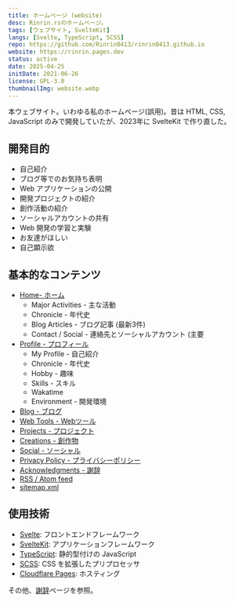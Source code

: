 ```yaml
---
title: ホームページ (website)
desc: Rinrin.rsのホームページ。
tags: [ウェブサイト, SvelteKit]
langs: [Svelte, TypeScript, SCSS]
repo: https://github.com/Rinrin0413/rinrin0413.github.io
website: https://rinrin.pages.dev
status: active
date: 2025-04-25
initDate: 2021-06-26
license: GPL-3.0
thumbnailImg: website.webp
---
```


本ウェブサイト。いわゆる私のホームページ(誤用)。昔は HTML, CSS, JavaScript のみで開発していたが、2023年に SvelteKit で作り直した。

## 	開発目的

- 自己紹介
- ブログ等でのお気持ち表明
- Web アプリケーションの公開
- 開発プロジェクトの紹介
- 創作活動の紹介
- ソーシャルアカウントの共有
- Web 開発の学習と実験
- お友達がほしい
- 自己顕示欲

## 基本的なコンテンツ

- [Home- ホーム](https://rinrin.pages.dev)
	- Major Activities - 主な活動
	- Chronicle - 年代史
	- Blog Articles - ブログ記事 (最新3件)
	- Contact / Social - 連絡先とソーシャルアカウント (主要
- [Profile - プロフィール](https://rinrin.pages.dev/profile)
	- My Profile - 自己紹介
	- Chronicle - 年代史
	- Hobby - 趣味
	- Skills - スキル
	- Wakatime
	- Environment - 開発環境
- [Blog - ブログ](https://rinrin.pages.dev/blog)
- [Web Tools - Webツール](https://rinrin.pages.dev/tools)
- [Projects - プロジェクト](https://rinrin.pages.dev/projects)
- [Creations - 創作物](https://rinrin.pages.dev/creations)
- [Social - ソーシャル](https://rinrin.pages.dev/social)
- [Privacy Policy - プライバシーポリシー](https://rinrin.pages.dev/privacy)
- [Acknowledgments - 謝辞](https://rinrin.pages.dev/acknowledgments)
- [RSS / Atom feed](https://rinrin.pages.dev/feed)
- [sitemap.xml](https://rinrin.pages.dev/sitemap.xml)

## 使用技術

- [Svelte](https://svelte.dev): フロントエンドフレームワーク
- [SvelteKit](https://svelte.dev/docs/kit): アプリケーションフレームワーク
- [TypeScript](https://typescriptlang.org): 静的型付けの JavaScript
- [SCSS](https://sass-lang.com): CSS を拡張したプリプロセッサ
- [Cloudflare Pages](https://cloudflare.com/developer-platform/products/pages): ホスティング

その他、[謝辞](https://rinrin.pages.dev/acknowledgments)ページを参照。
